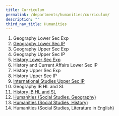 ```yaml
---
title: Curriculum
permalink: /departments/humanities/curriculum/
description: ""
third_nav_title: Humanities
---
```


1.  Geography Lower Sec Exp
2.  <a href="/files/Our%20Departments/Humanities/Geography-Lower-Sec-IP.pdf" target="_blank">Geography Lower Sec IP</a>
3. Geography Upper Sec Exp
4.  Geography Upper Sec IP
5.  <a href="/files/Our%20Departments/Humanities/Years-1-and-2-Express-history-2021.pdf" target="_blank">History Lower Sec Exp</a>
6.  History and Current Affairs Lower Sec IP
7.  History Upper Sec Exp
8.  History Upper Sec IP
9.  <a href="/files/Our%20Departments/Humanities/ISY3-Subject-Brochure-v2023.pdf" target="_blank">International Studies Upper Sec IP</a>
10. Geography IB HL and SL
11.  <a href="/files/Our%20Departments/Humanities/IB-History-Brochure-2022-1.pdf" target="_blank">History IB HL and SL</a>
12.  <a href="/files/Our%20Departments/Humanities/Humanities-SS-Geo.pdf" target="_blank">Humanities (Social Studies, Geography)</a>
13.  <a href="/files/Our%20Departments/Humanities/Humanities-SS-and-History.pdf" target="_blank">Humanities (Social Studies, History)</a>
14.  Humanities (Social Studies, Literature in English)